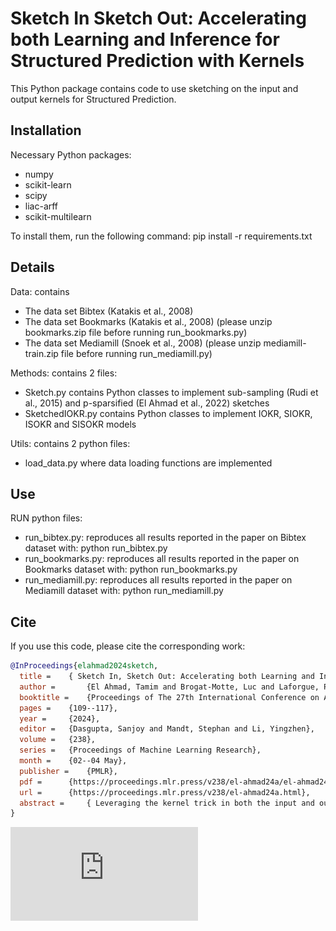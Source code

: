 # Sketch In Sketch Out: Accelerating both Learning and Inference for Structured Prediction with Kernels

This Python package contains code to use sketching on the input and output kernels for Structured Prediction.

## Installation

Necessary Python packages:
- numpy
- scikit-learn
- scipy
- liac-arff
- scikit-multilearn

To install them, run the following command:
pip install -r requirements.txt

## Details

Data: contains
- The data set Bibtex (Katakis et al., 2008)
- The data set Bookmarks (Katakis et al., 2008) (please unzip bookmarks.zip file before running run_bookmarks.py)
- The data set Mediamill (Snoek et al., 2008) (please unzip mediamill-train.zip file before running run_mediamill.py)

Methods: contains 2 files:
- Sketch.py contains Python classes to implement sub-sampling (Rudi et al., 2015) and p-sparsified (El Ahmad et al., 2022) sketches
- SketchedIOKR.py contains Python classes to implement IOKR, SIOKR, ISOKR and SISOKR models

Utils: contains 2 python files:
- load_data.py where data loading functions are implemented

## Use

RUN python files:
- run_bibtex.py: reproduces all results reported in the paper on Bibtex dataset with:
  python run_bibtex.py
- run_bookmarks.py: reproduces all results reported in the paper on Bookmarks dataset with:
  python run_bookmarks.py
- run_mediamill.py: reproduces all results reported in the paper on Mediamill dataset with:
  python run_mediamill.py

## Cite

If you use this code, please cite the corresponding work:

```bibtex
@InProceedings{elahmad2024sketch,
  title = 	 { Sketch In, Sketch Out: Accelerating both Learning and Inference for Structured Prediction with Kernels },
  author =       {El Ahmad, Tamim and Brogat-Motte, Luc and Laforgue, Pierre and d'Alch\'{e}-Buc, Florence},
  booktitle = 	 {Proceedings of The 27th International Conference on Artificial Intelligence and Statistics},
  pages = 	 {109--117},
  year = 	 {2024},
  editor = 	 {Dasgupta, Sanjoy and Mandt, Stephan and Li, Yingzhen},
  volume = 	 {238},
  series = 	 {Proceedings of Machine Learning Research},
  month = 	 {02--04 May},
  publisher =    {PMLR},
  pdf = 	 {https://proceedings.mlr.press/v238/el-ahmad24a/el-ahmad24a.pdf},
  url = 	 {https://proceedings.mlr.press/v238/el-ahmad24a.html},
  abstract = 	 { Leveraging the kernel trick in both the input and output spaces, surrogate kernel methods are a flexible and theoretically grounded solution to structured output prediction. If they provide state-of-the-art performance on complex data sets of moderate size (e.g., in chemoinformatics), these approaches however fail to scale. We propose to equip surrogate kernel methods with sketching-based approximations, applied to both the input and output feature maps. We prove excess risk bounds on the original structured prediction problem, showing how to attain close-to-optimal rates with a reduced sketch size that depends on the eigendecay of the input/output covariance operators. From a computational perspective, we show that the two approximations have distinct but complementary impacts: sketching the input kernel mostly reduces training time, while sketching the output kernel decreases the inference time. Empirically, our approach is shown to scale, achieving state-of-the-art performance on benchmark data sets where non-sketched methods are intractable. }
}
```


![Poster](https://github.com/tamim-el/sisokr/blob/main/Misc/Poster.pdf?raw=true)
